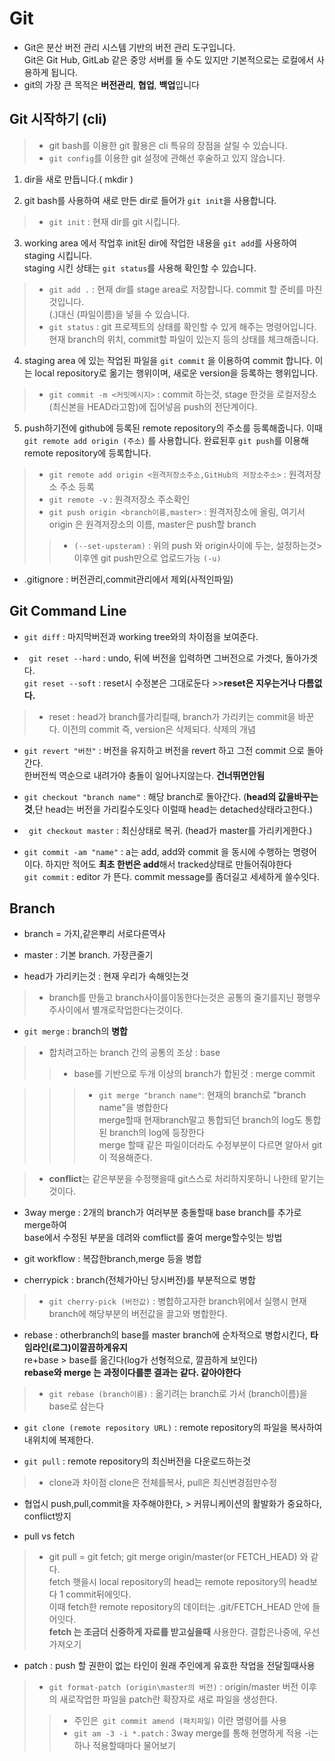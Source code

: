 # Git
* Git은 분산 버전 관리 시스템 기반의 버전 관리 도구입니다.  
  Git은 Git Hub, GitLab 같은 중앙 서버를 둘 수도 있지만 기본적으로는 로컬에서 사용하게 됩니다.
* git의 가장 큰 목적은 **버전관리**, **협업**, **백업**입니다

## Git 시작하기 (cli)  
> * git bash를 이용한 git 활용은 cli 특유의 장점을 살릴 수 있습니다.
> * `git config`를 이용한 git 설정에 관해선 후술하고 있지 않습니다.

1. dir을 새로 만듭니다.( mkdir )  

2. git bash를 사용하여 새로 만든 dir로 들어가 `git init`을 사용합니다.

> * `git init` : 현재 dir를 git 시킵니다.

3. working area 에서 작업후 init된 dir에 작업한 내용을 `git add`를 사용하여 staging 시킵니다.  
   staging 시킨 상태는 `git status`를 사용해 확인할 수 있습니다.  

> * `git add .` : 현재 dir를 stage area로 저장합니다. commit 할 준비를 마친 것입니다.  
                  (.)대신 (파일이름)을 넣을 수 있습니다.
> * `git status` : git 프로젝트의 상태를 확인할 수 있게 해주는 명령어입니다.  
                   현재 branch의 위치, commit할 파일이 있는지 등의 상태를 체크해줍니다.  

4. staging area 에 있는 작업된 파일을 `git commit` 을 이용하여 commit 합니다. 이는 local repository로 옮기는 행위이며, 새로운 version을 등록하는 행위입니다.

> * `git commit -m <커밋메시지>` : commit 하는것, stage 한것을 로컬저장소(최신본을 HEAD라고함)에 집어넣음 push의 전단계이다.

5. push하기전에 github에 등록된 remote repository의 주소를 등록해줍니다. 이때 `git remote add origin (주소)` 를 사용합니다. 완료된후 `git push`를 이용해 remote repository에 등록합니다.  

> * `git remote add origin <원격저장소주소,GitHub의 저장소주소>` : 원격저장소 주소 등록
> * `git remote -v` : 원격저장소 주소확인
> * `git push origin <branch이름,master>` : 원격저장소에 올림, 여기서 origin 은 원격저장소의 이름, master은 push할 branch
>> *  `(--set-upsteram)` : 위의 push 와 origin사이에 두는, 설정하는것>이후엔 git push만으로 업로드가능
      `(-u)`

* .gitignore : 버전관리,commit관리에서 제외(사적인파일)

## Git Command Line  

* `git diff` : 마지막버전과 working tree와의 차이점을 보여준다.

* ` git reset --hard` : undo, 뒤에 버전을 입력하면 그버전으로 가겟다, 돌아가겟다.  
`git reset --soft` : reset시 수정본은 그대로둔다  >>**reset은 지우는거나 다름없다.**

> * reset : head가 branch를가리킬때, branch가 가리키는 commit을 바꾼다. 이전의 commit 즉, version은 삭제되다. 삭제의 개념

* `git revert "버전"` : 버전을 유지하고 버전을 revert 하고 그전 commit 으로 돌아간다.  
                        한버전씩 역순으로 내려가야 충돌이 일어나지않는다. **건너뛰면안됨**

* `git checkout "branch name"` : 해당 branch로 돌아간다. (**head의 값을바꾸는것**,단 head는 버전을 가리킬수도잇다 이럴때 head는 detached상태라고한다.)
                           
* ` git checkout master` : 최신상태로 복귀. (head가 master를 가리키게한다.)

* `git commit -am "name"` : a는 add, add와 commit 을 동시에 수행하는 명령어이다. 하지만 적어도 **최초 한번은 add**해서 tracked상태로 만들어줘야한다  
   `git commit` : editor 가 뜬다. commit message를 좀더길고 세세하게 쓸수잇다.

## Branch


* branch = 가지,같은뿌리 서로다른역사

* master : 기본 branch. 가장큰줄기

* head가 가리키는것 : 현재 우리가 속해잇는것  
> * branch를 만들고 branch사이를이동한다는것은 공통의 줄기를지닌 평행우주사이에서 별개로작업한다는것이다.

* `git merge` : branch의 **병합**
   
> * 합치려고하는 branch 간의 공통의 조상 : base  
>> * base를 기반으로 두개 이상의 branch가 합된것 : merge commit
   
>>> * `git merge "branch name"`: 현재의 branch로 "branch name"을 병합한다  
                                 merge할때 현재branch말고 통합되던 branch의 log도 통합된 branch의 log에 등장한다  
                                 merge 할때 같은 파일이더라도 수정부분이 다르면 알아서 git이 적용해준다.  
   
> * **conflict**는 같은부분을 수정햇을때 git스스로 처리하지못하니 나한테 맡기는것이다.

* 3way merge : 2개의 branch가 여러부분 충돌할때 base branch를 추가로 merge하여  
               base에서 수정된 부분을 데려와 comflict를 줄여 merge할수잇는 방법

* git workflow : 복잡한branch,merge 등을 병합

* cherrypick : branch(전체가아닌 당시버전)를 부분적으로 병합  
> * `git cherry-pick (버전값)` : 병합하고자한 branch위에서 실행시 현재 branch에 해당부분의 버전값을 끌고와 병합한다.  

* rebase : otherbranch의 base를 master branch에 순차적으로 병합시킨다, **타임라인(로그)이깔끔하게유지**    
           re+base > base를 옮긴다(log가 선형적으로, 깔끔하게 보인다)  
           **rebase와 merge 는 과정이다를뿐 결과는 같다. 같아야한다**
> *  `git rebase (branch이름)` : 옮기려는 branch로 가서 (branch이름)을 base로 삼는다  

* `git clone (remote repository URL)` : remote repository의 파일을 복사하여 내위치에 복제한다. 

* `git pull` : remote repository의 최신버전을 다운로드하는것 
> * clone과 차이점 clone은 전체를복사, pull은 최신변경점만수정

* 협업시 push,pull,commit을 자주해야한다, > 커뮤니케이션의 활발화가 중요하다, conflict방지

* pull vs fetch
> * git pull = git fetch; git merge origin/master(or FETCH_HEAD) 와 같다.  
    fetch 햇을시 local repository의 head는 remote repository의 head보다 1 commit뒤에잇다.  
    이때 fetch한 remote repository의 데이터는 .git/FETCH_HEAD 안에 들어잇다.  
    **fetch 는 조금더 신중하게 자료를 받고싶을때** 사용한다. 결합은나중에, 우선가져오기

* patch : push 할 권한이 없는 타인이 원래 주인에게 유효한 작업을 전달힐때사용
> * `git format-patch (origin\master의 버전)` : origin/master 버전 이후의 새로작업한 파일을 patch란 확장자로 새로 파일을 생성한다.
>> * 주인은` git commit amend (패치파일)` 이란 명령어를 사용 
>> * `git am -3 -i *.patch` : 3way merge를 통해 현명하게 적용 -i는 하나 적용할때마다 물어보기
